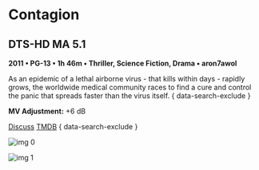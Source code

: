 # Contagion

## DTS-HD MA 5.1

**2011 • PG-13 • 1h 46m • Thriller, Science Fiction, Drama • aron7awol**

As an epidemic of a lethal airborne virus - that kills within days - rapidly grows, the worldwide medical community races to find a cure and control the panic that spreads faster than the virus itself.
{ data-search-exclude }

**MV Adjustment:** +6 dB

[Discuss](https://www.avsforum.com/threads/bass-eq-for-filtered-movies.2995212/post-59376318)  [TMDB](https://www.themoviedb.org/movie/39538)
{ data-search-exclude }

![img 0](https://i.imgur.com/s6V2p2Q.jpg)

![img 1](https://i.imgur.com/CqA5KkA.png)

